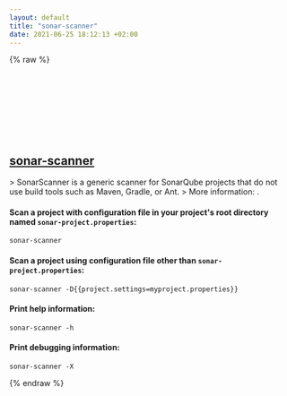 ```yaml
---
layout: default
title: "sonar-scanner"
date: 2021-06-25 18:12:13 +02:00
---
```

{% raw %}
<h2 id="sonar-scanner">
  <a href="/en/common/sonar-scanner.html">sonar-scanner</a> <a href="#sonar-scanner"><svg class="icon">
    <use href="/assets/images/unicode_sprite.svg#link" />
  </svg></a>
</h2>
> SonarScanner is a generic scanner for SonarQube projects that do not use build tools such as Maven, Gradle, or Ant.
> More information: <https://docs.sonarqube.org/latest/analysis/scan/sonarscanner/>.

#### Scan a project with configuration file in your project's root directory named `sonar-project.properties`:
```shell
sonar-scanner
```
#### Scan a project using configuration file other than `sonar-project.properties`:
```shell
sonar-scanner -D{{project.settings=myproject.properties}}
```
#### Print help information:
```shell
sonar-scanner -h
```
#### Print debugging information:
```shell
sonar-scanner -X
```
{% endraw %}